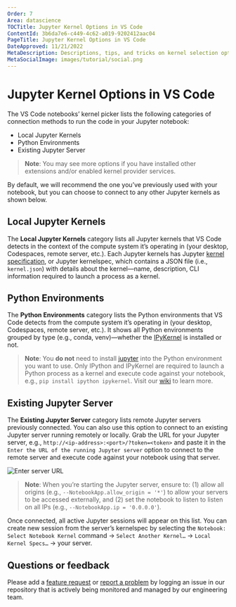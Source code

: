 ```yaml
---
Order: 7
Area: datascience
TOCTitle: Jupyter Kernel Options in VS Code
ContentId: 3b6da7e6-c449-4c62-a019-9202412aac04
PageTitle: Jupyter Kernel Options in VS Code
DateApproved: 11/21/2022
MetaDescription: Descriptions, tips, and tricks on kernel selection options when working with Jupyter Notebooks in Visual Studio Code.
MetaSocialImage: images/tutorial/social.png
---
```


# Jupyter Kernel Options in VS Code

The VS Code notebooks’ kernel picker lists the following categories of connection methods to run the code in your Jupyter notebook:
- Local Jupyter Kernels
- Python Environments
- Existing Jupyter Server

<!-- TODO: insert image -->

   > **Note**: You may see more options if you have installed other extensions and/or enabled kernel provider services.

By default, we will recommend the one you’ve previously used with your notebook, but you can choose to connect to any other Jupyter kernels as shown below.

## Local Jupyter Kernels

The **Local Jupyter Kernels** category lists all Jupyter kernels that VS Code detects in the context of the compute system it’s operating in (your desktop, Codespaces, remote server, etc.). Each Jupyter kernels has Jupyter [kernel specification](https://jupyter-client.readthedocs.io/en/stable/kernels.html#kernel-specs), or Jupyter kernelspec, which contains a JSON file (i.e., `kernel.json`) with details about the kernel—name, description, CLI information required to launch a process as a kernel.

## Python Environments

The **Python Environments** category lists the Python environments that VS Code detects from the compute system it’s operating in (your desktop, Codespaces, remote server, etc.). It shows all Python environments grouped by type (e.g., conda, venv)—whether the [IPyKernel](https://ipython.readthedocs.io/en/stable/install/kernel_install.html) is installed or not.

   > **Note**: You **__do not__** need to install [jupyter](https://pypi.org/project/jupyter/) into the Python environment you want to use. Only IPython and IPyKernel are required to launch a Python process as a kernel and execute code against your notebook, e.g., `pip install ipython ipykernel`. Visit our [wiki](https://github.com/microsoft/vscode-jupyter/wiki/Kernels-(Architecture)) to learn more.

## Existing Jupyter Server

The **Existing Jupyter Server** category lists remote Jupyter servers previously connected. You can also use this option to connect to an existing Jupyter server running remotely or locally. Grab the URL for your Jupyter server, e.g., `http://<ip-address>:<port>/?token=<token>` and paste it in the `Enter the URL of the running Jupyter server` option to connect to the remote server and execute code against your notebook using that server.

![Enter server URL](images/jupyter-kernel-options/select-enter-server-url.png)

   > **Note**: When you’re starting the Jupyter server, ensure to: (1) allow all origins (e.g., `--NotebookApp.allow_origin = '*'`) to allow your servers to be accessed externally, and (2) set the notebook to listen to listen on all IPs (e.g., `--NotebookApp.ip = '0.0.0.0'`).

Once connected, all active Jupyter sessions will appear on this list. You can create new session from the server’s kernelspec by selecting the `Notebook: Select Notebook Kernel` command -> `Select Another Kernel…` -> `Local Kernel Specs…` -> your server.

## Questions or feedback

Please add a [feature request](https://github.com/microsoft/vscode-jupyter/issues/new?assignees=&labels=feature-request&template=3_feature_request.md) or [report a problem](https://github.com/microsoft/vscode-jupyter/issues/new?assignees=&labels=bug&template=1_bug_report.md) by logging an issue in our repository that is actively being monitored and managed by our engineering team.
